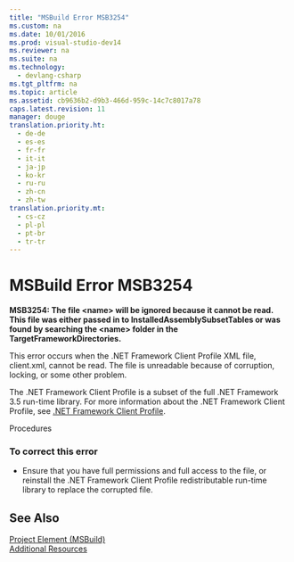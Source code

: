 ```yaml
---
title: "MSBuild Error MSB3254"
ms.custom: na
ms.date: 10/01/2016
ms.prod: visual-studio-dev14
ms.reviewer: na
ms.suite: na
ms.technology: 
  - devlang-csharp
ms.tgt_pltfrm: na
ms.topic: article
ms.assetid: cb9636b2-d9b3-466d-959c-14c7c8017a78
caps.latest.revision: 11
manager: douge
translation.priority.ht: 
  - de-de
  - es-es
  - fr-fr
  - it-it
  - ja-jp
  - ko-kr
  - ru-ru
  - zh-cn
  - zh-tw
translation.priority.mt: 
  - cs-cz
  - pl-pl
  - pt-br
  - tr-tr
---
```

# MSBuild Error MSB3254
**MSB3254: The file <name\> will be ignored because it cannot be read. This file was either passed in to InstalledAssemblySubsetTables or was found by searching the <name\> folder in the TargetFrameworkDirectories.**  
  
 This error occurs when the .NET Framework Client Profile XML file, client.xml, cannot be read. The file is unreadable because of corruption, locking, or some other problem.  
  
 The .NET Framework Client Profile is a subset of the full .NET Framework 3.5 run-time library. For more information about the .NET Framework Client Profile, see [.NET Framework Client Profile](../Topic/.NET%20Framework%20Client%20Profile.md).  
  
 Procedures  
  
### To correct this error  
  
-   Ensure that you have full permissions and full access to the file, or reinstall the .NET Framework Client Profile redistributable run-time library to replace the corrupted file.  
  
## See Also  
 [Project Element (MSBuild)](../VS_IDE/Project-Element--MSBuild-.md)   
 [Additional Resources](../VS_IDE/Additional-MSBuild-Resources.md)